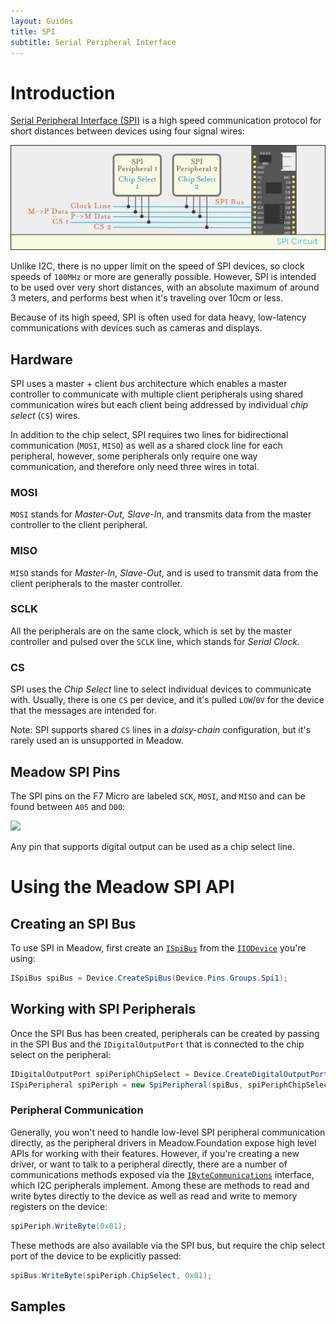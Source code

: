 ```yaml
---
layout: Guides
title: SPI
subtitle: Serial Peripheral Interface
---
```


# Introduction

[Serial Peripheral Interface (SPI)](https://en.wikipedia.org/wiki/Serial_Peripheral_Interface) is a high speed communication protocol for short distances between devices using four signal wires:  

![SPI Circuit showing two SPI peripherals connected to a meadow board via the SPI pins and chip selects coming out of D00 and D01](SPI_Circuit.svg)

Unlike I2C, there is no upper limit on the speed of SPI devices, so clock speeds of `100MHz` or more are generally possible. However, SPI is intended to be used over very short distances, with an absolute maximum of around 3 meters, and performs best when it's traveling over 10cm or less.

Because of its high speed, SPI is often used for data heavy, low-latency communications with devices such as cameras and displays.

## Hardware

SPI uses a master + client _bus_ architecture which enables a master controller to communicate with multiple client peripherals using shared communication wires but each client being addressed by individual _chip select_ (`CS`) wires. 

In addition to the chip select, SPI requires two lines for bidirectional communication (`MOSI`, `MISO`) as well as a shared clock line for each peripheral, however, some peripherals only require one way communication, and therefore only need three wires in total.

### MOSI

`MOSI` stands for _Master-Out, Slave-In_, and transmits data from the master controller to the client peripheral.

### MISO

`MISO` stands for _Master-In, Slave-Out_, and is used to transmit data from the client peripherals to the master controller.

### SCLK

All the peripherals are on the same clock, which is set by the master controller and pulsed over the `SCLK` line, which stands for _Serial Clock_.

### CS

SPI uses the _Chip Select_ line to select individual devices to communicate with. Usually, there is one `CS` per device, and it's pulled `LOW`/`0V` for the device that the messages are intended for.

Note: SPI supports shared `CS` lines in a _daisy-chain_ configuration, but it's rarely used an is unsupported in Meadow.

## Meadow SPI Pins

The SPI pins on the F7 Micro are labeled `SCK`, `MOSI`, and `MISO` and can be found between `A05` and `D00`:

![](/Common_Files/Meadow_F7_Micro_Pinout.svg)

Any pin that supports digital output can be used as a chip select line.

# Using the Meadow SPI API

## Creating an SPI Bus

To use SPI in Meadow, first create an [`ISpiBus`](/docs/api/Meadow/Meadow.Hardware.ISpiBus.html) from the [`IIODevice`](/docs/api/Meadow/Meadow.Hardware.IIODevice.html) you're using:

```csharp
ISpiBus spiBus = Device.CreateSpiBus(Device.Pins.Groups.Spi1);
```

## Working with SPI Peripherals

Once the SPI Bus has been created, peripherals can be created by passing in the SPI Bus and the `IDigitalOutputPort` that is connected to the chip select on the peripheral:

```csharp
IDigitalOutputPort spiPeriphChipSelect = Device.CreateDigitalOutputPort(Device.Pins.D03);
ISpiPeripheral spiPeriph = new SpiPeripheral(spiBus, spiPeriphChipSelect);
```

### Peripheral Communication

Generally, you won't need to handle low-level SPI peripheral communication directly, as the peripheral drivers in Meadow.Foundation expose high level APIs for working with their features. However, if you're creating a new driver, or want to talk to a peripheral directly, there are a number of communications methods exposed via the [`IByteCommunications`](/docs/api/Meadow/Meadow.Hardware.IByteCommunications.html) interface, which I2C peripherals implement. Among these are methods to read and write bytes directly to the device as well as read and write to memory registers on the device:

```csharp
spiPeriph.WriteByte(0x01);
```

These methods are also available via the SPI bus, but require the chip select port of the device to be explicitly passed:

```csharp
spiBus.WriteByte(spiPeriph.ChipSelect, 0x01);
```

## Samples


